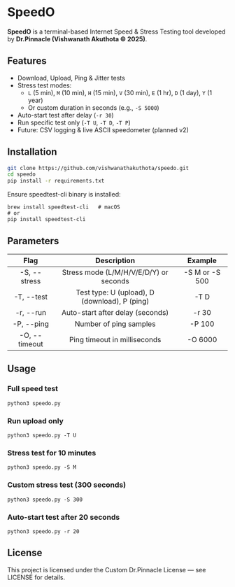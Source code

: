 # SpeedO

**SpeedO** is a terminal-based Internet Speed & Stress Testing tool developed by **Dr.Pinnacle (Vishwanath Akuthota © 2025)**.

## Features

- Download, Upload, Ping & Jitter tests  
- Stress test modes:
  - `L` (5 min), `M` (10 min), `H` (15 min), `V` (30 min), `E` (1 hr), `D` (1 day), `Y` (1 year)
  - Or custom duration in seconds (e.g., `-S 5000`)
- Auto-start test after delay (`-r 30`)
- Run specific test only (`-T U`, `-T D`, `-T P`)
- Future: CSV logging & live ASCII speedometer (planned v2)

## Installation

```bash
git clone https://github.com/vishwanathakuthota/speedo.git
cd speedo
pip install -r requirements.txt
```
Ensure speedtest-cli binary is installed:
```
brew install speedtest-cli   # macOS
# or
pip install speedtest-cli
```
## Parameters

|        Flag      |                    Description                   |       Example     |
|:----------------:|:------------------------------------------------:|:-----------------:|
|   -S, --stress   |   Stress mode (L/M/H/V/E/D/Y) or seconds         |   -S M or -S 500  |
|   -T, --test     |   Test type: U (upload), D (download), P (ping)  |   -T D            |
|   -r, --run      |   Auto-start after delay (seconds)               |   -r 30           |
|   -P, --ping     |   Number of ping samples                         |   -P 100          |
|   -O, --timeout  |   Ping timeout in milliseconds                   |   -O 6000         |

## Usage

### Full speed test
```
python3 speedo.py
```
### Run upload only
```
python3 speedo.py -T U
```
### Stress test for 10 minutes
```
python3 speedo.py -S M
```
### Custom stress test (300 seconds)
```
python3 speedo.py -S 300
```

### Auto-start test after 20 seconds
```
python3 speedo.py -r 20
```

## License
This project is licensed under the Custom Dr.Pinnacle License — see LICENSE for details.


